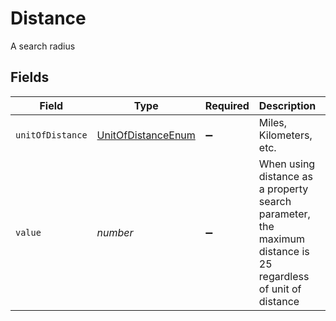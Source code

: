 # Distance

A search radius


## Fields

| Field                                                                                                         | Type                                                                                                          | Required                                                                                                      | Description                                                                                                   | Example                                                                                                       |
| ------------------------------------------------------------------------------------------------------------- | ------------------------------------------------------------------------------------------------------------- | ------------------------------------------------------------------------------------------------------------- | ------------------------------------------------------------------------------------------------------------- | ------------------------------------------------------------------------------------------------------------- |
| `unitOfDistance`                                                                                              | [UnitOfDistanceEnum](../../models/shared/unitofdistanceenum.md)                                               | :heavy_minus_sign:                                                                                            | Miles, Kilometers, etc.                                                                                       |                                                                                                               |
| `value`                                                                                                       | *number*                                                                                                      | :heavy_minus_sign:                                                                                            | When using distance as a property search parameter, the maximum distance is 25 regardless of unit of distance | 25                                                                                                            |